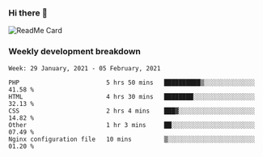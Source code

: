 ### Hi there 👋

<!--
**itzcy/itzcy** is a ✨ _special_ ✨ repository because its `README.md` (this file) appears on your GitHub profile.

Here are some ideas to get you started:

- 🔭 I’m currently working on ...
- 🌱 I’m currently learning ...
- 👯 I’m looking to collaborate on ...
- 🤔 I’m looking for help with ...
- 💬 Ask me about ...
- 📫 How to reach me: ...
- 😄 Pronouns: ...
- ⚡ Fun fact: ...
-->
![ReadMe Card](https://github-readme-stats.vercel.app/api?username=itzcy&show_icons=true&title_color=2d3198&icon_color=797cb8&text_color=24292e&bg_color=f6f8fa)

### Weekly development breakdown
<!--START_SECTION:waka-->
```text
Week: 29 January, 2021 - 05 February, 2021

PHP                        5 hrs 50 mins   ██████████▒░░░░░░░░░░░░░░   41.58 % 
HTML                       4 hrs 30 mins   ████████░░░░░░░░░░░░░░░░░   32.13 % 
CSS                        2 hrs 4 mins    ███▓░░░░░░░░░░░░░░░░░░░░░   14.82 % 
Other                      1 hr 3 mins     ██░░░░░░░░░░░░░░░░░░░░░░░   07.49 % 
Nginx configuration file   10 mins         ▒░░░░░░░░░░░░░░░░░░░░░░░░   01.20 % 
```
<!--END_SECTION:waka-->
